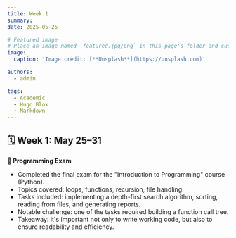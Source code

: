```yaml
---
title: Week 1
summary: 
date: 2025-05-25

# Featured image
# Place an image named `featured.jpg/png` in this page's folder and customize its options here.
image:
  caption: 'Image credit: [**Unsplash**](https://unsplash.com)'

authors:
  - admin

tags:
  - Academic
  - Hugo Blox
  - Markdown
---
```


## 🗓️ Week 1: May 25–31  
**🔧 Programming Exam**
- Completed the final exam for the "Introduction to Programming" course (Python).  
- Topics covered: loops, functions, recursion, file handling.  
- Tasks included: implementing a depth-first search algorithm, sorting, reading from files, and generating reports.  
- Notable challenge: one of the tasks required building a function call tree.  
- Takeaway: it's important not only to write working code, but also to ensure readability and efficiency.

